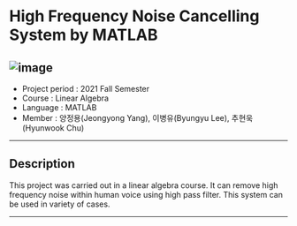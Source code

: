# High Frequency Noise Cancelling System by MATLAB
![image](https://github.com/infinity-pool/noise_cancelling_by_high_pass_filter/assets/158240887/f266ea68-1ed9-4d6f-ad37-fecdd8f3cbb0)
---
- Project period : 2021 Fall Semester
- Course : Linear Algebra
- Language : MATLAB
- Member : 양정용(Jeongyong Yang), 이병유(Byungyu Lee), 추현욱(Hyunwook Chu)
---
## Description
This project was carried out in a linear algebra course.
It can remove high frequency noise within human voice using high pass filter. This system can be used in variety of cases.

---

